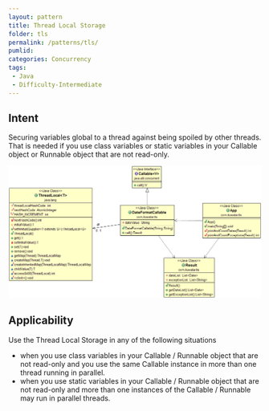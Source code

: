 ```yaml
---
layout: pattern
title: Thread Local Storage
folder: tls
permalink: /patterns/tls/
pumlid: 
categories: Concurrency
tags:
 - Java
 - Difficulty-Intermediate
---
```


## Intent
Securing variables global to a thread against being spoiled by other threads. That is needed if you use class variables or static variables in your Callable object or Runnable object that are not read-only.

![alt text](./etc/tls.png "Thread Local Storage")

## Applicability
Use the Thread Local Storage in any of the following situations

* when you use class variables in your Callable / Runnable object that are not read-only and you use the same Callable instance in more than one thread running in parallel.
* when you use static variables in your Callable / Runnable object that are not read-only and more than one instances of the Callable / Runnable may run in parallel threads.
